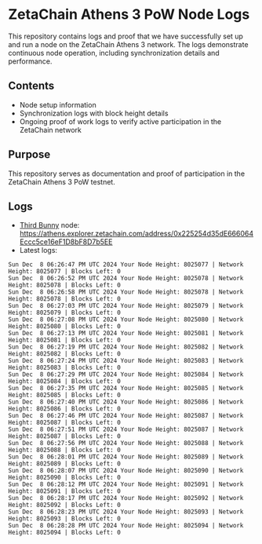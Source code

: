 # ZetaChain Athens 3 PoW Node Logs
This repository contains logs and proof that we have successfully set up and run a node on the ZetaChain Athens 3 network. The logs demonstrate continuous node operation, including synchronization details and performance.

## Contents
- Node setup information
- Synchronization logs with block height details
- Ongoing proof of work logs to verify active participation in the ZetaChain network

## Purpose
This repository serves as documentation and proof of participation in the ZetaChain Athens 3 PoW testnet.

## Logs

- [Third Bunny](https://thirdbunny.xyz/) node: https://athens.explorer.zetachain.com/address/0x225254d35dE666064Eccc5ce16eF1D8bF8D7b5EE
- Latest logs:
```
Sun Dec  8 06:26:47 PM UTC 2024 Your Node Height: 8025077 | Network Height: 8025077 | Blocks Left: 0
Sun Dec  8 06:26:52 PM UTC 2024 Your Node Height: 8025078 | Network Height: 8025078 | Blocks Left: 0
Sun Dec  8 06:26:58 PM UTC 2024 Your Node Height: 8025078 | Network Height: 8025078 | Blocks Left: 0
Sun Dec  8 06:27:03 PM UTC 2024 Your Node Height: 8025079 | Network Height: 8025079 | Blocks Left: 0
Sun Dec  8 06:27:08 PM UTC 2024 Your Node Height: 8025080 | Network Height: 8025080 | Blocks Left: 0
Sun Dec  8 06:27:13 PM UTC 2024 Your Node Height: 8025081 | Network Height: 8025081 | Blocks Left: 0
Sun Dec  8 06:27:19 PM UTC 2024 Your Node Height: 8025082 | Network Height: 8025082 | Blocks Left: 0
Sun Dec  8 06:27:24 PM UTC 2024 Your Node Height: 8025083 | Network Height: 8025083 | Blocks Left: 0
Sun Dec  8 06:27:29 PM UTC 2024 Your Node Height: 8025084 | Network Height: 8025084 | Blocks Left: 0
Sun Dec  8 06:27:35 PM UTC 2024 Your Node Height: 8025085 | Network Height: 8025085 | Blocks Left: 0
Sun Dec  8 06:27:40 PM UTC 2024 Your Node Height: 8025086 | Network Height: 8025086 | Blocks Left: 0
Sun Dec  8 06:27:46 PM UTC 2024 Your Node Height: 8025087 | Network Height: 8025087 | Blocks Left: 0
Sun Dec  8 06:27:51 PM UTC 2024 Your Node Height: 8025087 | Network Height: 8025087 | Blocks Left: 0
Sun Dec  8 06:27:56 PM UTC 2024 Your Node Height: 8025088 | Network Height: 8025088 | Blocks Left: 0
Sun Dec  8 06:28:01 PM UTC 2024 Your Node Height: 8025089 | Network Height: 8025089 | Blocks Left: 0
Sun Dec  8 06:28:07 PM UTC 2024 Your Node Height: 8025090 | Network Height: 8025090 | Blocks Left: 0
Sun Dec  8 06:28:12 PM UTC 2024 Your Node Height: 8025091 | Network Height: 8025091 | Blocks Left: 0
Sun Dec  8 06:28:17 PM UTC 2024 Your Node Height: 8025092 | Network Height: 8025092 | Blocks Left: 0
Sun Dec  8 06:28:23 PM UTC 2024 Your Node Height: 8025093 | Network Height: 8025093 | Blocks Left: 0
Sun Dec  8 06:28:28 PM UTC 2024 Your Node Height: 8025094 | Network Height: 8025094 | Blocks Left: 0
```
